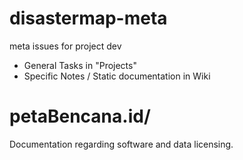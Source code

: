 # disastermap-meta
meta issues for project dev
- General Tasks in "Projects"
- Specific Notes / Static documentation in Wiki

# petaBencana.id/
Documentation regarding software and data licensing.
